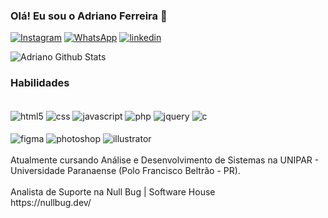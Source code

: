 ### Olá! Eu sou o Adriano Ferreira 👋

[![Instagram](https://img.shields.io/badge/Instagram-E4405F?style=for-the-badge&logo=instagram&logoColor=white)](https://instagram.com/adriano.hfs)
[![WhatsApp](https://img.shields.io/badge/WhatsApp-25D366?style=for-the-badge&logo=whatsapp&logoColor=white)](https://wa.me/5519933006668)
[![linkedin](https://img.shields.io/badge/LinkedIn-0077B5?style=for-the-badge&logo=linkedin&logoColor=white)](https://www.linkedin.com/in/adriano-ferreira-524311191/)

![Adriano Github Stats](https://github-readme-stats.vercel.app/api?username=condehfs&show_icons=true&theme=radical)

### Habilidades

<div style="display: inline_block"> <br>
         <img align="center" alt="html5" src="https://img.shields.io/badge/HTML5-E34F26?style=for-the-badge&logo=html5&logoColor=white">
         <img align="center" alt="css" src="https://img.shields.io/badge/CSS3-1572B6?style=for-the-badge&logo=css3&logoColor=white">
         <img align="center" alt="javascript" src="https://img.shields.io/badge/JavaScript-F7DF1E?style=for-the-badge&logo=javascript&logoColor=black">
         <img align="center" alt="php" src="https://img.shields.io/badge/PHP-777BB4?style=for-the-badge&logo=php&logoColor=white">
         <img align="center" alt="jquery" src="https://img.shields.io/badge/jQuery-0769AD?style=for-the-badge&logo=jquery&logoColor=white">
         <img align="center" alt="c" src="https://img.shields.io/badge/C-00599C?style=for-the-badge&logo=c&logoColor=white">
</div>

<div style="display: inline_block"> <br>
         <img align="center" alt="figma" src="https://img.shields.io/badge/Figma-F24E1E?style=for-the-badge&logo=figma&logoColor=white">
         <img align="center" alt="photoshop" src="https://aleen42.github.io/badges/src/photoshop.svg">
         <img align="center" alt="illustrator" src="https://aleen42.github.io/badges/src/illustrator.svg">
</div>
<br>
Atualmente cursando Análise e Desenvolvimento de Sistemas na UNIPAR - Universidade Paranaense (Polo Francisco Beltrão - PR). <br> <br>
Analista de Suporte na Null Bug | Software House <br>
https://nullbug.dev/
